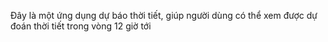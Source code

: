 Đây là một ứng dụng dự báo thời tiết, giúp người dùng có thể xem được dự đoán thời tiết trong vòng 12 giờ tới
